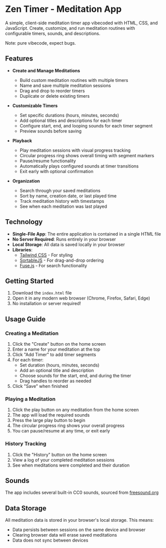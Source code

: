 # Zen Timer - Meditation App

A simple, client-side meditation timer app vibecoded with HTML, CSS, and JavaScript. Create, customize, and run meditation routines with configurable timers, sounds, and descriptions.

Note: pure vibecode, expect bugs.

## Features

- **Create and Manage Meditations**

  - Build custom meditation routines with multiple timers
  - Name and save multiple meditation sessions
  - Drag and drop to reorder timers
  - Duplicate or delete existing timers

- **Customizable Timers**

  - Set specific durations (hours, minutes, seconds)
  - Add optional titles and descriptions for each timer
  - Configure start, end, and looping sounds for each timer segment
  - Preview sounds before saving

- **Playback**

  - Play meditation sessions with visual progress tracking
  - Circular progress ring shows overall timing with segment markers
  - Pause/resume functionality
  - Automatically plays configured sounds at timer transitions
  - Exit early with optional confirmation

- **Organization**
  - Search through your saved meditations
  - Sort by name, creation date, or last played time
  - Track meditation history with timestamps
  - See when each meditation was last played

## Technology

- **Single-File App**: The entire application is contained in a single HTML file
- **No Server Required**: Runs entirely in your browser
- **Local Storage**: All data is saved locally in your browser
- **Libraries**:
  - [Tailwind CSS](https://tailwindcss.com/) - For styling
  - [SortableJS](https://github.com/SortableJS/Sortable) - For drag-and-drop ordering
  - [Fuse.js](https://fusejs.io/) - For search functionality

## Getting Started

1. Download the `index.html` file
2. Open it in any modern web browser (Chrome, Firefox, Safari, Edge)
3. No installation or server required!

## Usage Guide

### Creating a Meditation

1. Click the "Create" button on the home screen
2. Enter a name for your meditation at the top
3. Click "Add Timer" to add timer segments
4. For each timer:
   - Set duration (hours, minutes, seconds)
   - Add an optional title and description
   - Choose sounds for the start, end, and during the timer
   - Drag handles to reorder as needed
5. Click "Save" when finished

### Playing a Meditation

1. Click the play button on any meditation from the home screen
2. The app will load the required sounds
3. Press the large play button to begin
4. The circular progress ring shows your overall progress
5. You can pause/resume at any time, or exit early

### History Tracking

1. Click the "History" button on the home screen
2. View a log of your completed meditation sessions
3. See when meditations were completed and their duration

## Sounds

The app includes several built-in CC0 sounds, sourced from [freesound.org](https://freesound.org/)

## Data Storage

All meditation data is stored in your browser's local storage. This means:

- Data persists between sessions on the same device and browser
- Clearing browser data will erase saved meditations
- Data does not sync between devices
